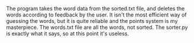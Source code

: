 The program takes the word data from the sorted.txt file, and deletes the words according to feedback by the user.
It isn't the most efficient way of guessing the words, but it is quite reliable and the points system is my masterpiece.
The words.txt file are all the words, not sorted. The sorter.py is exactly what it says, so at this point it's useless.
